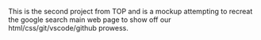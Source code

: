 This is the second project from TOP and is a mockup attempting to recreat the google search main web page to show off our html/css/git/vscode/github prowess.  